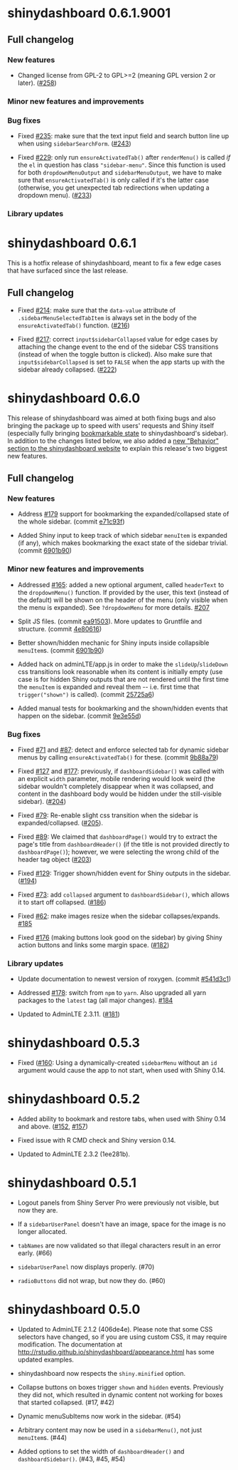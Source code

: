 shinydashboard 0.6.1.9001
=========================

## Full changelog

### New features

* Changed license from GPL-2 to GPL>=2 (meaning GPL version 2 or later). ([#258](https://github.com/rstudio/shinydashboard/issues/258))

### Minor new features and improvements

### Bug fixes

* Fixed [#235](https://github.com/rstudio/shinydashboard/issues/235): make sure that the text input field and search button line up when using `sidebarSearchForm`. ([#243](https://github.com/rstudio/shinydashboard/pull/243))

* Fixed [#229](https://github.com/rstudio/shinydashboard/issues/229): only run `ensureActivatedTab()` after `renderMenu()` is called *_if_* the `el` in question has class `"sidebar-menu"`. Since this function is used for both `dropdownMenuOutput` and `sidebarMenuOutput`, we have to make sure that `ensureActivatedTab()` is only called if it's the latter case (otherwise, you get unexpected tab redirections when updating a dropdown menu). ([#233](https://github.com/rstudio/shinydashboard/pull/233))

### Library updates

shinydashboard 0.6.1
====================

This is a hotfix release of shinydashboard, meant to fix a few edge cases that have surfaced since the last release.

## Full changelog

* Fixed [#214](https://github.com/rstudio/shinydashboard/issues/214): make sure that the `data-value` attribute of `.sidebarMenuSelectedTabItem` is always set in the body of the `ensureActivatedTab()` function. ([#216](https://github.com/rstudio/shinydashboard/pull/216))

* Fixed [#217](https://github.com/rstudio/shinydashboard/issues/217): correct `input$sidebarCollapsed` value for edge cases by attaching the change event to the end of the sidebar CSS transitions (instead of when the toggle button is clicked). Also make sure that `input$sidebarCollapsed` is set to `FALSE` when the app starts up with the sidebar already collapsed. ([#222](https://github.com/rstudio/shinydashboard/pull/222))

shinydashboard 0.6.0
====================

This release of shinydashboard was aimed at both fixing bugs and also bringing the package up to speed with users' requests and Shiny itself (especially fully bringing [bookmarkable state](https://shiny.rstudio.com/articles/bookmarking-state.html) to shinydashboard's sidebar). In addition to the changes listed below, we also added a [new "Behavior" section to the shinydashboard website](https://rstudio.github.io/shinydashboard/behavior.html) to explain this release's two biggest new features.

## Full changelog

### New features

* Address [#179](https://github.com/rstudio/shinydashboard/issues/179) support for bookmarking the expanded/collapsed state of the whole sidebar. (commit [e71c93f](https://github.com/rstudio/shinydashboard/commit/e71c93fa7a71f229e725efd4a7867e431cd57679))

* Added Shiny input to keep track of which sidebar `menuItem` is expanded (if any), which makes bookmarking the exact state of the sidebar trivial. (commit [6901b90](https://github.com/rstudio/shinydashboard/commit/6901b90b8c866b89d02514cfc01fdfab88175602))

### Minor new features and improvements

* Addressed [#165](https://github.com/rstudio/shinydashboard/issues/165): added a new optional argument, called `headerText` to the `dropdownMenu()` function. If provided by the user, this text (instead of the default) will be shown on the header of the menu (only visible when the menu is expanded). See `?dropdownMenu` for more details. [#207](https://github.com/rstudio/shinydashboard/pull/207)

* Split JS files. (commit [ea91503](https://github.com/rstudio/shinydashboard/commit/ea915038ae2126f48c15e3aac41782a22b16c506)). More updates to Gruntfile and structure. (commit [4e80616](https://github.com/rstudio/shinydashboard/commit/4e80616c5b3aa0dc73022dc815288b5ba7c35be0))

* Better shown/hidden mechanic for Shiny inputs inside collapsible `menuItem`s. (commit [6901b90](https://github.com/rstudio/shinydashboard/commit/6901b90b8c866b89d02514cfc01fdfab88175602))

* Added hack on adminLTE/app.js in order to make the `slideUp`/`slideDown` css transitions look reasonable when its content is initially empty (use case is for hidden Shiny outputs that are not rendered until the first time the `menuItem` is expanded and reveal them -- i.e. first time that `trigger("shown")` is called). (commit [25725a6](https://github.com/rstudio/shinydashboard/commit/25725a67ce3dd841786dd82b0e46624c6a7d4722))

* Added manual tests for bookmarking and the shown/hidden events that happen on the sidebar. (commit [9e3e55d](https://github.com/rstudio/shinydashboard/commit/9e3e55de8cc63d4bdd179251cd53eeb845441d3d))

### Bug fixes

* Fixed [#71](https://github.com/rstudio/shinydashboard/issues/71) and [#87](https://github.com/rstudio/shinydashboard/issues/87): detect and enforce selected tab for dynamic sidebar menus by calling `ensureActivatedTab()` for these. (commit [9b88a79](https://github.com/rstudio/shinydashboard/commit/9b88a790df058432165ca3b483b5bbfe1d267326))

* Fixed [#127](https://github.com/rstudio/shinydashboard/issues/127) and [#177](https://github.com/rstudio/shinydashboard/issues/177): previously, if `dashboardSidebar()` was called with an explicit `width` parameter, mobile rendering would look weird (the sidebar wouldn't completely disappear when it was collapsed, and content in the dashboard body would be hidden under the still-visible sidebar). ([#204](https://github.com/rstudio/shinydashboard/pull/204))

* Fixed [#79](https://github.com/rstudio/shinydashboard/issues/79): Re-enable slight css transition when the sidebar is expanded/collapsed. ([#205](https://github.com/rstudio/shinydashboard/pull/205)).

* Fixed [#89](https://github.com/rstudio/shinydashboard/issues/89): We claimed that `dashboardPage()` would try to extract the page's title from `dashboardHeader()` (if the title is not provided directly to `dashboardPage()`); however, we were selecting the wrong child of the header tag object ([#203](https://github.com/rstudio/shinydashboard/pull/203))
	
* Fixed [#129](https://github.com/rstudio/shinydashboard/issues/129): Trigger shown/hidden event for Shiny outputs in the sidebar. ([#194](https://github.com/rstudio/shinydashboard/pull/194))
	
* Fixed [#73](https://github.com/rstudio/shinydashboard/issues/73): add `collapsed` argument to `dashboardSidebar()`, which allows it to start off collapsed. ([#186](https://github.com/rstudio/shinydashboard/pull/186))

* Fixed [#62](https://github.com/rstudio/shinydashboard/issues/62): make images resize when the sidebar collapses/expands. [#185](https://github.com/rstudio/shinydashboard/pull/185)

* Fixed [#176](https://github.com/rstudio/shinydashboard/issues/176) (making buttons look good on the sidebar) by giving Shiny action buttons and links some margin space. ([#182](https://github.com/rstudio/shinydashboard/pull/182))

### Library updates

* Update documentation to newest version of roxygen. (commit [#541d3c1](https://github.com/rstudio/shinydashboard/commit/541d3c13467446c8e89b178d95b0984729559059))

* Addressed [#178](https://github.com/rstudio/shinydashboard/issues/178): switch from `npm` to `yarn`. Also upgraded all yarn packages to the `latest` tag (all major changes). [#184](https://github.com/rstudio/shinydashboard/pull/184)

* Updated to AdminLTE 2.3.11. ([#181](https://github.com/rstudio/shinydashboard/pull/181))

shinydashboard 0.5.3
=========================

* Fixed ([#160](https://github.com/rstudio/shinydashboard/issues/160): Using a dynamically-created `sidebarMenu` without an `id` argument would cause the app to not start, when used with Shiny 0.14.

shinydashboard 0.5.2
====================

* Added ability to bookmark and restore tabs, when used with Shiny 0.14 and above. ([#152](https://github.com/rstudio/shinydashboard/issues/152), [#157](https://github.com/rstudio/shinydashboard/pull/157))

* Fixed issue with R CMD check and Shiny version 0.14.

* Updated to AdminLTE 2.3.2 (1ee281b).

shinydashboard 0.5.1
====================

* Logout panels from Shiny Server Pro were previously not visible, but now they are.

* If a `sidebarUserPanel` doesn't have an image, space for the image is no longer allocated.

* `tabNames` are now validated so that illegal characters result in an error early. (#66)

* `sidebarUserPanel` now displays properly. (#70)

* `radioButtons` did not wrap, but now they do. (#60)

shinydashboard 0.5.0
====================

* Updated to AdminLTE 2.1.2 (406de4e). Please note that some CSS selectors have changed, so if you are using custom CSS, it may require modification. The documentation at http://rstudio.github.io/shinydashboard/appearance.html has some updated examples.

* shinydashboard now respects the `shiny.minified` option.

* Collapse buttons on boxes trigger `shown` and `hidden` events. Previously they did not, which resulted in dynamic content not working for boxes that started collapsed. (#17, #42)

* Dynamic menuSubItems now work in the sidebar. (#54)

* Arbitrary content may now be used in a `sidebarMenu()`, not just `menuItem`s. (#44)

* Added options to set the width of `dashboardHeader()` and `dashboardSidebar()`. (#43, #45, #54)
